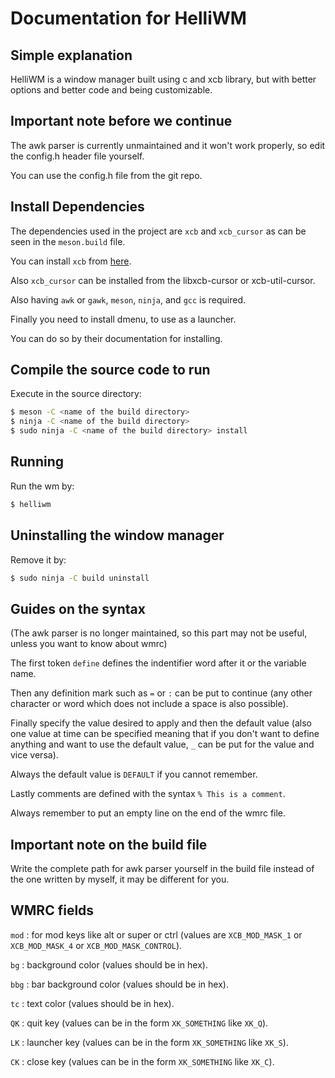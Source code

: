 # Documentation for HelliWM

## Simple explanation
HelliWM is a window manager built using c and xcb library, but with better options and better code and being customizable.

## Important note before we continue
The awk parser is currently unmaintained and it won't work properly, so edit the config.h header file yourself.

You can use the config.h file from the git repo.

## Install Dependencies
The dependencies used in the project are `xcb` and `xcb_cursor` as can be seen in the `meson.build` file.

You can install `xcb` from [here](https://xcb.freedesktop.org/dist/).

Also `xcb_cursor` can be installed from the libxcb-cursor or xcb-util-cursor.

Also having `awk` or `gawk`, `meson`, `ninja`, and `gcc` is required.

Finally you need to install dmenu, to use as a launcher. 

You can do so by their documentation for installing.

## Compile the source code to run
Execute in the source directory:
```bash
$ meson -C <name of the build directory>
$ ninja -C <name of the build directory>
$ sudo ninja -C <name of the build directory> install
```
## Running
Run the wm by:
```sh
$ helliwm
```
## Uninstalling the window manager
Remove it by:
```sh
$ sudo ninja -C build uninstall
```

## Guides on the syntax
(The awk parser is no longer maintained, so this part may not be useful, unless you want to know about wmrc)

The first token `define` defines the indentifier word after it or the variable name.

Then any definition mark such as `=` or `:` can be put to continue (any other character or word which does not include a space is also possible).

Finally specify the value desired to apply and then the default value (also one value at time can be specified meaning that if you don't want to define anything and want to use the default value, `_` can be put for the value and vice versa).

Always the default value is `DEFAULT` if you cannot remember.

Lastly comments are defined with the syntax `% This is a comment`.

Always remember to put an empty line on the end of the wmrc file.

## Important note on the build file
Write the complete path for awk parser yourself in the build file instead of the one written by myself, it may be different for you.

## WMRC fields
`mod` : for mod keys like alt or super or ctrl (values are `XCB_MOD_MASK_1` or `XCB_MOD_MASK_4` or `XCB_MOD_MASK_CONTROL`).

`bg` : background color (values should be in hex).

`bbg` : bar background color (values should be in hex).

`tc` : text color (values should be in hex).

`QK` : quit key (values can be in the form `XK_SOMETHING` like `XK_Q`).

`LK` : launcher key (values can be in the form `XK_SOMETHING` like `XK_S`).

`CK` : close key (values can be in the form `XK_SOMETHING` like `XK_C`).
